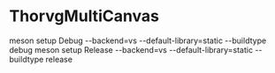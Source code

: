 # ThorvgMultiCanvas

meson setup Debug --backend=vs --default-library=static --buildtype debug
meson setup Release --backend=vs --default-library=static --buildtype release